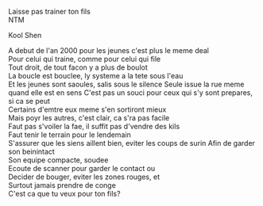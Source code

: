 Laisse pas trainer ton fils\
NTM

Kool Shen

A debut de l'an 2000 pour les jeunes c'est plus le meme deal\
Pour celui qui traine, comme pour celui qui file\
Tout droit, de tout facon y a plus de boulot\
La boucle est bouclee, ly systeme a la tete sous l'eau\
Et les jeunes sont saoules, salis sous le silence
Seule issue la rue meme quand elle est en sens
C'est pas un souci pour ceux qui s'y sont prepares, si ca se peut\
Certains d'emtre eux meme s'en sortiront mieux\
Mais poyr les autres, c'est clair, ca s'ra pas facile\
Faut pas s'voiler la fae, il suffit pas d'vendre des kils\
Faut tenir le terrain pour le lendemain\
S'assurer que les siens aillent bien, eviter les coups de surin
Afin de garder son beinintact\
Son equipe compacte, soudee\
Ecoute de scanner pour garder le contact ou\
Decider de bouger, eviter les zones rouges, et\
Surtout jamais prendre de conge\
C'est ca que tu veux pour ton fils?
